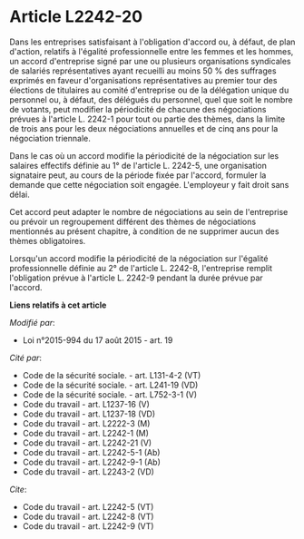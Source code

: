 # Article L2242-20

Dans les entreprises satisfaisant à l'obligation d'accord ou, à défaut, de plan d'action, relatifs à l'égalité
professionnelle entre les femmes et les hommes, un accord d'entreprise signé par une ou plusieurs organisations syndicales de
salariés représentatives ayant recueilli au moins 50 % des suffrages exprimés en faveur d'organisations représentatives au
premier tour des élections de titulaires au comité d'entreprise ou de la délégation unique du personnel ou, à défaut, des
délégués du personnel, quel que soit le nombre de votants, peut modifier la périodicité de chacune des négociations prévues à
l'article L. 2242-1 pour tout ou partie des thèmes, dans la limite de trois ans pour les deux négociations annuelles et de
cinq ans pour la négociation triennale. 

Dans le cas où un accord modifie la périodicité de la négociation sur les salaires effectifs définie au 1° de l'article L.
2242-5, une organisation signataire peut, au cours de la période fixée par l'accord, formuler la demande que cette
négociation soit engagée. L'employeur y fait droit sans délai. 

Cet accord peut adapter le nombre de négociations au sein de l'entreprise ou prévoir un regroupement différent des thèmes de
négociations mentionnés au présent chapitre, à condition de ne supprimer aucun des thèmes obligatoires. 

Lorsqu'un accord modifie la périodicité de la négociation sur l'égalité professionnelle définie au 2° de l'article L. 2242-8,
l'entreprise remplit l'obligation prévue à l'article L. 2242-9 pendant la durée prévue par l'accord.

**Liens relatifs à cet article**

_Modifié par_:

  - Loi n°2015-994 du 17 août 2015 - art. 19

_Cité par_:

  - Code de la sécurité sociale. - art. L131-4-2 (VT)
  - Code de la sécurité sociale. - art. L241-19 (VD)
  - Code de la sécurité sociale. - art. L752-3-1 (V)
  - Code du travail - art. L1237-16 (V)
  - Code du travail - art. L1237-18 (VD)
  - Code du travail - art. L2222-3 (M)
  - Code du travail - art. L2242-1 (M)
  - Code du travail - art. L2242-21 (V)
  - Code du travail - art. L2242-5-1 (Ab)
  - Code du travail - art. L2242-9-1 (Ab)
  - Code du travail - art. L2243-2 (VD)

_Cite_:

  - Code du travail - art. L2242-5 (VT)
  - Code du travail - art. L2242-8 (VT)
  - Code du travail - art. L2242-9 (VT)
